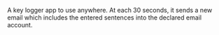 A key logger app to use anywhere. At each 30 seconds, it sends a new email which includes the entered sentences into the declared email account.
